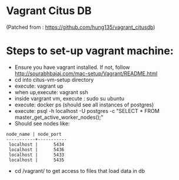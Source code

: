 # Vagrant Citus DB 
(Patched from : https://github.com/hung135/vagrant_citusdb)

# Steps to set-up vagrant machine:
- Ensure you have vagrant installed. If not, follow http://sourabhbajaj.com/mac-setup/Vagrant/README.html
- cd into citus-vm-setup directory 
- execute: vagrant up
- when up,execute: vagrant ssh 
- inside vargrant vm, execute : sudo su ubuntu
- execute: docker ps (should see all instances of postgres)
- execute: psql -h localhost -U postgres -c "SELECT * FROM master_get_active_worker_nodes();"
- Should see nodes like:
```
node_name | node_port 
-----------+-----------
 localhost |      5434
 localhost |      5436
 localhost |      5433
 localhost |      5435
```

- cd /vagrant/ to get access to files that load data in db
